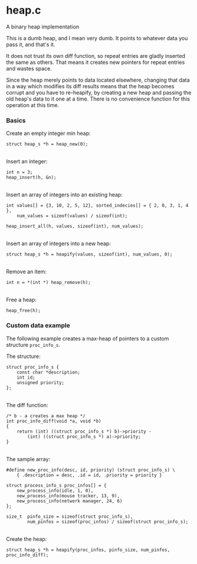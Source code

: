 # heap.c
A binary heap implementation

This is a dumb heap, and I mean very dumb. It points to whatever data you pass it, and that's it.

It does not trust its own diff function, so repeat entries are gladly inserted the same as others.
That means it creates new pointers for repeat entries and wastes space.

Since the heap merely points to data located elsewhere, changing that data in a way which modifies its diff results means that the heap becomes corrupt and you have to re-heapify, by creating a new heap and passing the old heap's data to it one at a time. There is no convenience function for this operation at this time.

### Basics
Create an empty integer min heap:
```
struct heap_s *h = heap_new(0);
```
&nbsp;  
Insert an integer:
```
int n = 3;
heap_insert(h, &n);
```
&nbsp;  
Insert an array of integers into an existing heap:
```
int values[] = {3, 10, 2, 5, 12}, sorted_indecies[] = { 2, 0, 3, 1, 4 },
    num_values = sizeof(values) / sizeof(int);

heap_insert_all(h, values, sizeof(int), num_values);
```
&nbsp;  
Insert an array of integers into a new heap:
```
struct heap_s *h = heapify(values, sizeof(int), num_values, 0);
```
&nbsp;  
Remove an item:
```
int n = *(int *) heap_remove(h);
```
&nbsp;  
Free a heap:
```
heap_free(h);
```

### Custom data example

The following example creates a max-heap of pointers to a custom structure ```proc_info_s```.

The structure:
```
struct proc_info_s {
    const char *description;
    int id;
    unsigned priority;
};
```
&nbsp;  
The diff function:
```
/* b - a creates a max heap */
int proc_info_diff(void *a, void *b)
{
    return (int) ((struct proc_info_s *) b)->priority -
        (int) ((struct proc_info_s *) a)->priority;
}
```
&nbsp;  
The sample array:
```
#define new_proc_info(desc, id, priority) (struct proc_info_s) \
    { .description = desc, .id = id, .priority = priority }

struct process_info_s proc_infos[] = {
    new_process_info(idle, 1, 0),
    new_process_info(mouse tracker, 13, 9),
    new_process_info(network manager, 24, 6)
};

size_t  pinfo_size = sizeof(struct proc_info_s),
        num_pinfos = sizeof(proc_infos) / sizeof(struct proc_info_s);
```
&nbsp;  
Create the heap:
```
struct heap_s *h = heapify(proc_infos, pinfo_size, num_pinfos, proc_info_diff);
```

